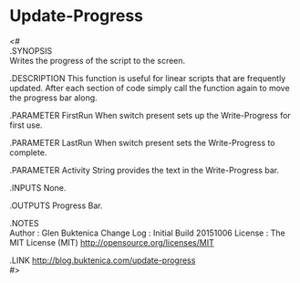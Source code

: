 # Update-Progress
<#  
.SYNOPSIS  
    Writes the progress of the script to the screen. 

.DESCRIPTION
    This function is useful for linear scripts that are frequently updated. After each section of code simply call the function again to move the progress bar along.

.PARAMETER FirstRun
    When switch present sets up the Write-Progress for first use.

.PARAMETER LastRun
    When switch present sets the Write-Progress to complete.

.PARAMETER Activity
    String provides the text in the Write-Progress bar.

.INPUTS
    None.

.OUTPUTS
    Progress Bar. 

.NOTES  
    Author     : Glen Buktenica
	Change Log : Initial Build  20151006 
    License    : The MIT License (MIT)
                 http://opensource.org/licenses/MIT

.LINK
    http://blog.buktenica.com/update-progress             
#> 
